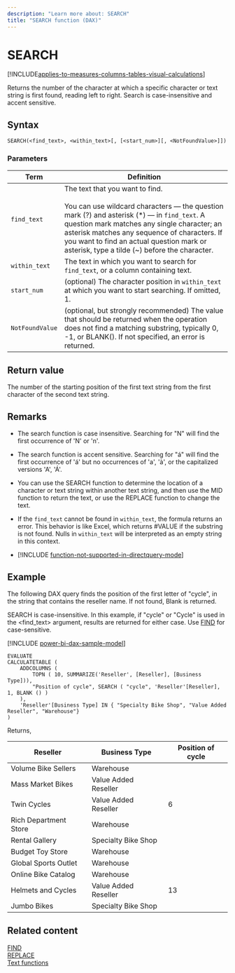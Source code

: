 ```yaml
---
description: "Learn more about: SEARCH"
title: "SEARCH function (DAX)"
---
```

# SEARCH

[!INCLUDE[applies-to-measures-columns-tables-visual-calculations](includes/applies-to-measures-columns-tables-visual-calculations.md)]

Returns the number of the character at which a specific character or text string is first found, reading left to right. Search is case-insensitive and accent sensitive.  
  
## Syntax  
  
```dax
SEARCH(<find_text>, <within_text>[, [<start_num>][, <NotFoundValue>]])  
```
  
### Parameters  
  
|Term|Definition|  
|--------|--------------|  
|`find_text`|The text that you want to find.<br /><br />You can use wildcard characters — the question mark (?) and asterisk (\*) — in `find_text`. A question mark matches any single character; an asterisk matches any sequence of characters. If you want to find an actual question mark or asterisk, type a tilde (~) before the character.|  
|`within_text`|The text in which you want to search for `find_text`, or a column containing text.|  
|`start_num`|(optional) The character position in `within_text` at which you want to start searching. If omitted, 1.|  
|`NotFoundValue`|(optional, but strongly recommended) The value that should be returned when the operation does not find a matching substring, typically 0, -1, or BLANK(). If not specified, an error is returned.|  
  
## Return value

The number of the starting position of the first text string from the first character of the second text string.  
  
## Remarks  
  
- The search function is case insensitive. Searching for "N" will find the first occurrence of 'N' or 'n'.  

- The search function is accent sensitive. Searching for "á" will find the first occurrence of 'á' but no occurrences of 'a', 'à', or the capitalized versions 'A', 'Á'.  

- You can use the SEARCH function to determine the location of a character or text string within another text string, and then use the MID function to return the text, or use the REPLACE function to change the text.  

- If the `find_text` cannot be found in `within_text`, the formula returns an error. This behavior is like Excel, which returns #VALUE if the substring is not found. Nulls in `within_text` will be interpreted as an empty string in this context.  
  
- [!INCLUDE [function-not-supported-in-directquery-mode](includes/function-not-supported-in-directquery-mode.md)]

## Example

The following DAX query finds the position of the first letter of "cycle", in the string that contains the reseller name. If not found, Blank is returned.

SEARCH is case-insensitive. In this example, if "cycle" or "Cycle" is used in the \<find_text> argument, results are returned for either case. Use [FIND](FIND-function-dax.md) for case-sensitive.

[!INCLUDE [power-bi-dax-sample-model](includes/power-bi-dax-sample-model.md)]
  
```dax
EVALUATE
CALCULATETABLE (
    ADDCOLUMNS (
        TOPN ( 10, SUMMARIZE('Reseller', [Reseller], [Business Type])),
        "Position of cycle", SEARCH ( "cycle", 'Reseller'[Reseller], 1, BLANK () )
    ),
    'Reseller'[Business Type] IN { "Specialty Bike Shop", "Value Added Reseller", "Warehouse"}
)
```

Returns,  

|Reseller  |Business Type | Position of cycle |
|---------|---------|---------|
|Volume Bike Sellers    |Warehouse|        |
|Mass Market Bikes     |Value Added Reseller|         |
|Twin Cycles     |Value Added Reseller|     6    |
|Rich Department Store     |Warehouse|         |
|Rental Gallery     |Specialty Bike Shop|         |
|Budget Toy Store     |Warehouse|         |
|Global Sports Outlet     |Warehouse|         |
|Online Bike Catalog     |Warehouse|         |
|Helmets and Cycles     |Value Added Reseller|    13     |
|Jumbo Bikes     |Specialty Bike Shop|         |

## Related content

[FIND](find-function-dax.md)  
[REPLACE](replace-function-dax.md)  
[Text functions](text-functions-dax.md)  
